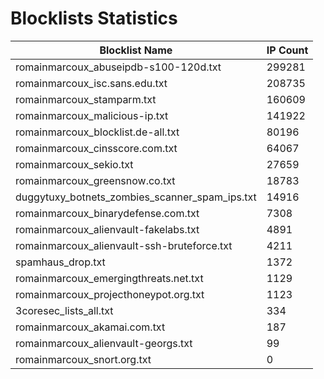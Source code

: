 # Blocklists Statistics
| Blocklist Name | IP Count |
|----|----|
| romainmarcoux_abuseipdb-s100-120d.txt | 299281 |
| romainmarcoux_isc.sans.edu.txt | 208735 |
| romainmarcoux_stamparm.txt | 160609 |
| romainmarcoux_malicious-ip.txt | 141922 |
| romainmarcoux_blocklist.de-all.txt | 80196 |
| romainmarcoux_cinsscore.com.txt | 64067 |
| romainmarcoux_sekio.txt | 27659 |
| romainmarcoux_greensnow.co.txt | 18783 |
| duggytuxy_botnets_zombies_scanner_spam_ips.txt | 14916 |
| romainmarcoux_binarydefense.com.txt | 7308 |
| romainmarcoux_alienvault-fakelabs.txt | 4891 |
| romainmarcoux_alienvault-ssh-bruteforce.txt | 4211 |
| spamhaus_drop.txt | 1372 |
| romainmarcoux_emergingthreats.net.txt | 1129 |
| romainmarcoux_projecthoneypot.org.txt | 1123 |
| 3coresec_lists_all.txt | 334 |
| romainmarcoux_akamai.com.txt | 187 |
| romainmarcoux_alienvault-georgs.txt | 99 |
| romainmarcoux_snort.org.txt | 0 |
